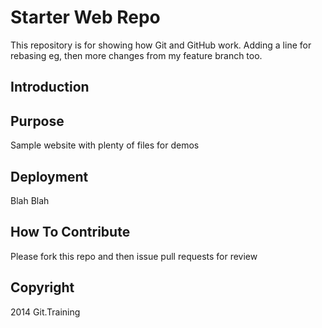 # Starter Web Repo

This repository is for showing how Git and GitHub work. Adding a line for rebasing eg, then more changes from my feature branch too.

## Introduction

## Purpose

Sample website with plenty of files for demos

## Deployment

Blah Blah
## How To Contribute
Please fork this repo and then issue pull requests for review

## Copyright
2014 Git.Training